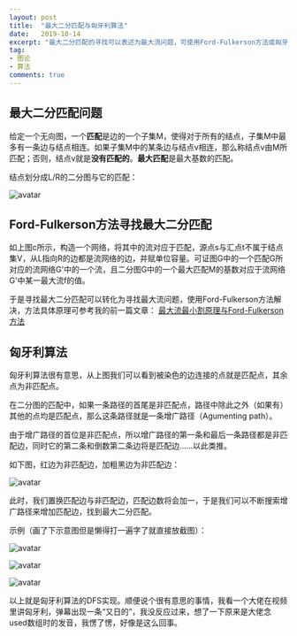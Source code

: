 ```yaml
---
layout: post
title:  "最大二分匹配与匈牙利算法"
date:   2019-10-14
excerpt: "最大二分匹配的寻找可以表述为最大流问题，可使用Ford-Fulkerson方法或匈牙利算法解决。"
tag:
- 图论
- 算法
comments: true
---
```


## 最大二分匹配问题

给定一个无向图，一个**匹配**是边的一个子集M，使得对于所有的结点，子集M中最多有一条边与结点相连。如果子集M中的某条边与结点v相连，那么称结点v由M所匹配；否则，结点v就是**没有匹配的**。**最大匹配**是最大基数的匹配。

结点划分成L/R的二分图与它的匹配：

![avatar](https://yawwq.github.io/assets/img/最大二分匹配与匈牙利算法/1.png)

## Ford-Fulkerson方法寻找最大二分匹配

如上图c所示，构造一个网络，将其中的流对应于匹配，源点s与汇点t不属于结点集V，从L指向R的边都是流网络的边，并赋单位容量。可证图G中的一个匹配G所对应的流网络G'中的一个流，且二分图G中的一个最大匹配M的基数对应于流网络G'中某一最大流f的值。

于是寻找最大二分匹配可以转化为寻找最大流问题，使用Ford-Fulkerson方法解决，方法具体原理可参考我的前一篇文章：
[最大流最小割原理与Ford-Fulkerson方法](https://yawwq.github.io/%E6%9C%80%E5%A4%A7%E6%B5%81%E6%9C%80%E5%B0%8F%E5%89%B2%E5%AE%9A%E7%90%86%E4%B8%8EFord-Fulkerson%E6%96%B9%E6%B3%95/)

## 匈牙利算法

匈牙利算法很有意思，从上图我们可以看到被染色的边连接的点就是匹配点，其余点为非匹配点。

在二分图的匹配中，如果一条路径的首尾是非匹配点，路径中除此之外（如果有）其他的点均是匹配点，那么这条路径就是一条增广路径（Agumenting path）。

由于增广路径的首位是非匹配点，所以增广路径的第一条和最后一条路径都是非匹配边，同时它的第二条和倒数第二条边将是匹配边……以此类推。

如下图，红边为非匹配边，加粗黑边为非匹配边：

![avatar](https://yawwq.github.io/assets/img/最大二分匹配与匈牙利算法/2.png)

此时，我们置换匹配边与非匹配边，匹配边数将会加一，于是我们可以不断搜索增广路径来增加匹配边，找到最大二分匹配。

示例（画了下示意图但是懒得打一遍字了就直接放截图）：

![avatar](https://yawwq.github.io/assets/img/最大二分匹配与匈牙利算法/3.PNG)

![avatar](https://yawwq.github.io/assets/img/最大二分匹配与匈牙利算法/4.PNG)

![avatar](https://yawwq.github.io/assets/img/最大二分匹配与匈牙利算法/5.PNG)

以上就是匈牙利算法的DFS实现。顺便说个很有意思的事情，我看一个大佬在视频里讲匈牙利，弹幕出现一条“又日的”，我没反应过来，想了一下原来是大佬念used数组时的发音，我愣了愣，好像是这么回事。
